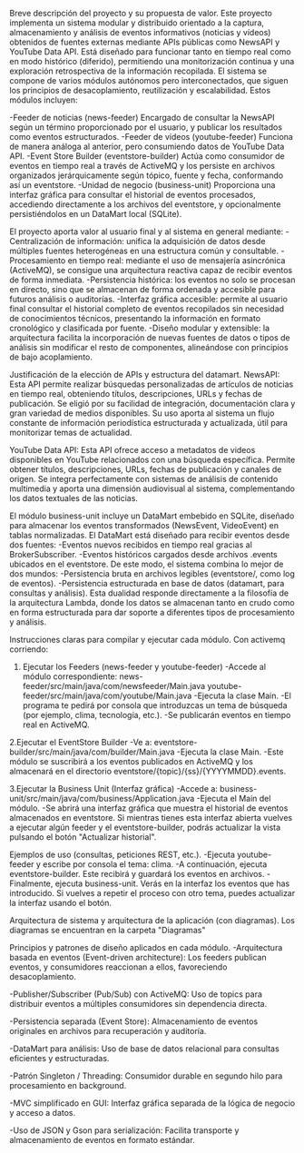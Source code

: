 Breve descripción del proyecto y su propuesta de valor. 
Este proyecto implementa un sistema modular y distribuido orientado a la captura, almacenamiento y análisis de eventos informativos (noticias y vídeos) obtenidos de fuentes externas mediante APIs públicas 
como NewsAPI y YouTube Data API. Está diseñado para funcionar tanto en tiempo real como en modo histórico (diferido), permitiendo una monitorización continua y una exploración retrospectiva de la información 
recopilada.
El sistema se compone de varios módulos autónomos pero interconectados, que siguen los principios de desacoplamiento, reutilización y escalabilidad. Estos módulos incluyen:

-Feeder de noticias (news-feeder)
Encargado de consultar la NewsAPI según un término proporcionado por el usuario, y publicar los resultados como eventos estructurados.
-Feeder de vídeos (youtube-feeder)
Funciona de manera análoga al anterior, pero consumiendo datos de YouTube Data API.
-Event Store Builder (eventstore-builder)
Actúa como consumidor de eventos en tiempo real a través de ActiveMQ y los persiste en archivos organizados jerárquicamente según tópico, fuente y fecha, conformando así un eventstore.
-Unidad de negocio (business-unit)
Proporciona una interfaz gráfica para consultar el historial de eventos procesados, accediendo directamente a los archivos del eventstore, y opcionalmente persistiéndolos en un DataMart local (SQLite).

El proyecto aporta valor al usuario final y al sistema en general mediante:
-Centralización de información: unifica la adquisición de datos desde múltiples fuentes heterogéneas en una estructura común y consultable.
-Procesamiento en tiempo real: mediante el uso de mensajería asincrónica (ActiveMQ), se consigue una arquitectura reactiva capaz de recibir eventos de forma inmediata.
-Persistencia histórica: los eventos no solo se procesan en directo, sino que se almacenan de forma ordenada y accesible para futuros análisis o auditorías.
-Interfaz gráfica accesible: permite al usuario final consultar el historial completo de eventos recopilados sin necesidad de conocimientos técnicos, presentando la información en formato cronológico y clasificada por fuente.
-Diseño modular y extensible: la arquitectura facilita la incorporación de nuevas fuentes de datos o tipos de análisis sin modificar el resto de componentes, alineándose con principios de bajo acoplamiento.


Justificación de la elección de APIs y estructura del datamart. 
NewsAPI:
Esta API permite realizar búsquedas personalizadas de artículos de noticias en tiempo real, obteniendo títulos, descripciones, URLs y fechas de publicación. Se eligió por su facilidad de integración, documentación 
clara y gran variedad de medios disponibles.
Su uso aporta al sistema un flujo constante de información periodística estructurada y actualizada, útil para monitorizar temas de actualidad.

YouTube Data API:
Esta API ofrece acceso a metadatos de videos disponibles en YouTube relacionados con una búsqueda específica. Permite obtener títulos, descripciones, URLs, fechas de publicación y canales de origen.
Se integra perfectamente con sistemas de análisis de contenido multimedia y aporta una dimensión audiovisual al sistema, complementando los datos textuales de las noticias.


El módulo business-unit incluye un DataMart embebido en SQLite, diseñado para almacenar los eventos transformados (NewsEvent, VideoEvent) en tablas normalizadas.
El DataMart está diseñado para recibir eventos desde dos fuentes:
-Eventos nuevos recibidos en tiempo real gracias al BrokerSubscriber.
-Eventos históricos cargados desde archivos .events ubicados en el eventstore.
De este modo, el sistema combina lo mejor de dos mundos:
-Persistencia bruta en archivos legibles (eventstore/, como log de eventos).
-Persistencia estructurada en base de datos (datamart, para consultas y análisis).
Esta dualidad responde directamente a la filosofía de la arquitectura Lambda, donde los datos se almacenan tanto en crudo como en forma estructurada para dar soporte a diferentes tipos de procesamiento y análisis.

Instrucciones claras para compilar y ejecutar cada módulo.
Con activemq corriendo:
1. Ejecutar los Feeders (news-feeder y youtube-feeder)
-Accede al módulo correspondiente:
news-feeder/src/main/java/com/newsfeeder/Main.java
youtube-feeder/src/main/java/com/youtube/Main.java
-Ejecuta la clase Main.
-El programa te pedirá por consola que introduzcas un tema de búsqueda (por ejemplo, clima, tecnología, etc.).
-Se publicarán eventos en tiempo real en ActiveMQ.

2.Ejecutar el EventStore Builder
-Ve a: eventstore-builder/src/main/java/com/builder/Main.java
-Ejecuta la clase Main.
-Este módulo se suscribirá a los eventos publicados en ActiveMQ y los almacenará en el directorio eventstore/{topic}/{ss}/{YYYYMMDD}.events.

3.Ejecutar la Business Unit (Interfaz gráfica)
-Accede a: business-unit/src/main/java/com/business/Application.java
-Ejecuta el Main del módulo.
-Se abrirá una interfaz gráfica que muestra el historial de eventos almacenados en eventstore.
Si mientras tienes esta interfaz abierta vuelves a ejecutar algún feeder y el eventstore-builder, podrás actualizar la vista pulsando el botón "Actualizar historial".

Ejemplos de uso (consultas, peticiones REST, etc.). 
-Ejecuta youtube-feeder y escribe por consola el tema: clima.
-A continuación, ejecuta eventstore-builder. Este recibirá y guardará los eventos en archivos.
-Finalmente, ejecuta business-unit. Verás en la interfaz los eventos que has introducido.
Si vuelves a repetir el proceso con otro tema, puedes actualizar la interfaz usando el botón.

Arquitectura de sistema y arquitectura de la aplicación (con diagramas). 
Los diagramas se encuentran en la carpeta "Diagramas"

Principios y patrones de diseño aplicados en cada módulo.
-Arquitectura basada en eventos (Event-driven architecture):
Los feeders publican eventos, y consumidores reaccionan a ellos, favoreciendo desacoplamiento.

-Publisher/Subscriber (Pub/Sub) con ActiveMQ:
Uso de topics para distribuir eventos a múltiples consumidores sin dependencia directa.

-Persistencia separada (Event Store):
Almacenamiento de eventos originales en archivos para recuperación y auditoría.

-DataMart para análisis:
Uso de base de datos relacional para consultas eficientes y estructuradas.

-Patrón Singleton / Threading:
Consumidor durable en segundo hilo para procesamiento en background.

-MVC simplificado en GUI:
Interfaz gráfica separada de la lógica de negocio y acceso a datos.

-Uso de JSON y Gson para serialización:
Facilita transporte y almacenamiento de eventos en formato estándar.

